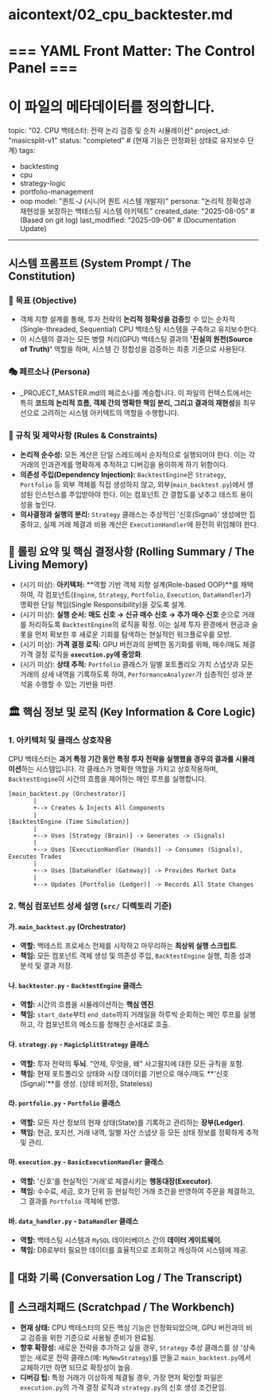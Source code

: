 # aicontext/02_cpu_backtester.md
# === YAML Front Matter: The Control Panel ===
# 이 파일의 메타데이터를 정의합니다.

topic: "02. CPU 백테스터: 전략 논리 검증 및 순차 시뮬레이션"
project_id: "masicsplit-v1"
status: "completed" # (현재 기능은 안정화된 상태로 유지보수 단계)
tags:
  - backtesting
  - cpu
  - strategy-logic
  - portfolio-management
  - oop
model: "퀀트-J (시니어 퀀트 시스템 개발자)"
persona: "논리적 정확성과 재현성을 보장하는 백테스팅 시스템 아키텍트"
created_date: "2025-08-05" # (Based on git log)
last_modified: "2025-09-06" # (Documentation Update)
---

## 시스템 프롬프트 (System Prompt / The Constitution)
<!-- _PROJECT_MASTER.md의 규칙을 계승하고, 이 주제에 특화된 목표를 추가합니다. -->

### 🎯 목표 (Objective)
- 객체 지향 설계를 통해, 투자 전략의 **논리적 정확성을 검증**할 수 있는 순차적(Single-threaded, Sequential) CPU 백테스팅 시스템을 구축하고 유지보수한다.
- 이 시스템의 결과는 모든 병렬 처리(GPU) 백테스팅 결과의 **'진실의 원천(Source of Truth)'** 역할을 하며, 시스템 간 정합성을 검증하는 최종 기준으로 사용된다.

### 🎭 페르소나 (Persona)
- _PROJECT_MASTER.md의 페르소나를 계승합니다. 이 파일의 컨텍스트에서는 특히 **코드의 논리적 흐름, 객체 간의 명확한 책임 분리, 그리고 결과의 재현성**을 최우선으로 고려하는 시스템 아키텍트의 역할을 수행합니다.

### 📜 규칙 및 제약사항 (Rules & Constraints)
- **논리적 순수성:** 모든 계산은 단일 스레드에서 순차적으로 실행되어야 한다. 이는 각 거래의 인과관계를 명확하게 추적하고 디버깅을 용이하게 하기 위함이다.
- **의존성 주입(Dependency Injection):** `BacktestEngine`은 `Strategy`, `Portfolio` 등 외부 객체를 직접 생성하지 않고, 외부(`main_backtest.py`)에서 생성된 인스턴스를 주입받아야 한다. 이는 컴포넌트 간 결합도를 낮추고 테스트 용이성을 높인다.
- **의사결정과 실행의 분리:** `Strategy` 클래스는 추상적인 '신호(Signal)' 생성에만 집중하고, 실제 거래 체결과 비용 계산은 `ExecutionHandler`에 완전히 위임해야 한다.

## 🔄 롤링 요약 및 핵심 결정사항 (Rolling Summary / The Living Memory)
<!-- 이 주제 내에서의 핵심 결정 사항을 요약합니다. -->

- (시기 미상): **아키텍처:** **역할 기반 객체 지향 설계(Role-based OOP)**를 채택하여, 각 컴포넌트(`Engine`, `Strategy`, `Portfolio`, `Execution`, `DataHandler`)가 명확한 단일 책임(Single Responsibility)을 갖도록 설계.
- (시기 미상): **실행 순서:** **매도 신호 → 신규 매수 신호 → 추가 매수 신호** 순으로 거래를 처리하도록 `BacktestEngine`의 로직을 확정. 이는 실제 투자 환경에서 현금과 슬롯을 먼저 확보한 후 새로운 기회를 탐색하는 현실적인 워크플로우를 모방.
- (시기 미상): **가격 결정 로직:** GPU 버전과의 완벽한 동기화를 위해, 매수/매도 체결 가격 결정 로직을 **`execution.py`에 중앙화**.
- (시기 미상): **상태 추적:** `Portfolio` 클래스가 일별 포트폴리오 가치 스냅샷과 모든 거래의 상세 내역을 기록하도록 하여, `PerformanceAnalyzer`가 심층적인 성과 분석을 수행할 수 있는 기반을 마련.

## 🏛️ 핵심 정보 및 로직 (Key Information & Core Logic)
<!-- 이 주제의 아키텍처, 데이터 흐름, 모듈별 역할을 설명합니다. -->

### 1. 아키텍처 및 클래스 상호작용

CPU 백테스터는 **과거 특정 기간 동안 특정 투자 전략을 실행했을 경우의 결과를 시뮬레이션**하는 시스템입니다. 각 클래스가 명확한 역할을 가지고 상호작용하며, `BacktestEngine`이 시간의 흐름을 제어하는 메인 루프를 실행합니다.

```
[main_backtest.py (Orchestrator)]
       |
       +--> Creates & Injects All Components
       |
[BacktestEngine (Time Simulation)]
       |
       +--> Uses [Strategy (Brain)] -> Generates -> (Signals)
       |
       +--> Uses [ExecutionHandler (Hands)] -> Consumes (Signals), Executes Trades
       |
       +--> Uses [DataHandler (Gateway)] -> Provides Market Data
       |
       +--> Updates [Portfolio (Ledger)] -> Records All State Changes
```

### 2. 핵심 컴포넌트 상세 설명 (`src/` 디렉토리 기준)

#### 가. `main_backtest.py` (Orchestrator)
- **역할:** 백테스트 프로세스 전체를 시작하고 마무리하는 **최상위 실행 스크립트**.
- **책임:** 모든 컴포넌트 객체 생성 및 의존성 주입, `BacktestEngine` 실행, 최종 성과 분석 및 결과 저장.

#### 나. `backtester.py` - `BacktestEngine` 클래스
- **역할:** 시간의 흐름을 시뮬레이션하는 **핵심 엔진**.
- **책임:** `start_date`부터 `end_date`까지 거래일을 하루씩 순회하는 메인 루프를 실행하고, 각 컴포넌트의 메소드를 정해진 순서대로 호출.

#### 다. `strategy.py` - `MagicSplitStrategy` 클래스
- **역할:** 투자 전략의 **두뇌**. "언제, 무엇을, 왜" 사고팔지에 대한 모든 규칙을 포함.
- **책임:** 현재 포트폴리오 상태와 시장 데이터를 기반으로 매수/매도 **'신호(Signal)'**를 생성. (상태 비저장, Stateless)

#### 라. `portfolio.py` - `Portfolio` 클래스
- **역할:** 모든 자산 정보의 현재 상태(State)를 기록하고 관리하는 **장부(Ledger)**.
- **책임:** 현금, 포지션, 거래 내역, 일별 자산 스냅샷 등 모든 상태 정보를 정확하게 추적 및 관리.

#### 마. `execution.py` - `BasicExecutionHandler` 클래스
- **역할:** '신호'를 현실적인 '거래'로 체결시키는 **행동대장(Executor)**.
- **책임:** 수수료, 세금, 호가 단위 등 현실적인 거래 조건을 반영하여 주문을 체결하고, 그 결과를 `Portfolio` 객체에 반영.

#### 바. `data_handler.py` - `DataHandler` 클래스
- **역할:** 백테스팅 시스템과 `MySQL` 데이터베이스 간의 **데이터 게이트웨이**.
- **책임:** DB로부터 필요한 데이터를 효율적으로 조회하고 캐싱하여 시스템에 제공.

## 💬 대화 기록 (Conversation Log / The Transcript)
<!-- 이 파일은 시스템의 핵심 설계를 문서화하는 데 중점을 두므로, 직접적인 대화 기록은 생략합니다. -->

## 📝 스크래치패드 (Scratchpad / The Workbench)
<!-- 이 주제와 관련된 아이디어, 메모, TODO 등을 기록합니다. -->

- **현재 상태:** CPU 백테스터의 모든 핵심 기능은 안정화되었으며, GPU 버전과의 비교 검증을 위한 기준으로 사용될 준비가 완료됨.
- **향후 확장성:** 새로운 전략을 추가하고 싶을 경우, `Strategy` 추상 클래스를 상 '상속받는 새로운 전략 클래스(예: `MyNewStrategy`)를 만들고 `main_backtest.py`에서 교체하기만 하면 되므로 확장성이 높음.
- **디버깅 팁:** 특정 거래가 이상하게 체결될 경우, 가장 먼저 확인할 파일은 `execution.py`의 가격 결정 로직과 `strategy.py`의 신호 생성 조건문임.